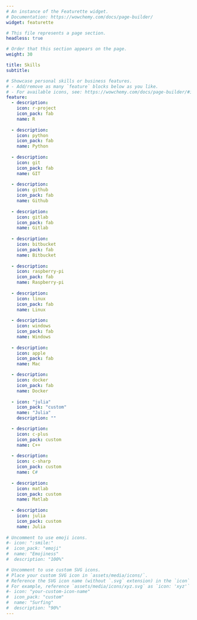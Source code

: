 ```yaml
---
# An instance of the Featurette widget.
# Documentation: https://wowchemy.com/docs/page-builder/
widget: featurette

# This file represents a page section.
headless: true

# Order that this section appears on the page.
weight: 30

title: Skills
subtitle:

# Showcase personal skills or business features.
# - Add/remove as many `feature` blocks below as you like.
# - For available icons, see: https://wowchemy.com/docs/page-builder/#icons
feature:
  - description:
    icon: r-project
    icon_pack: fab
    name: R
    
  - description:
    icon: python
    icon_pack: fab
    name: Python
    
  - description:
    icon: git
    icon_pack: fab
    name: GIT
    
  - description:
    icon: github
    icon_pack: fab
    name: Github
    
  - description:
    icon: gitlab
    icon_pack: fab
    name: Gitlab
        
  - description:
    icon: bitbucket
    icon_pack: fab
    name: Bitbucket
            
  - description:
    icon: raspberry-pi
    icon_pack: fab
    name: Raspberry-pi
            
  - description:
    icon: linux
    icon_pack: fab
    name: Linux
            
  - description:
    icon: windows
    icon_pack: fab
    name: Windows
                
  - description:
    icon: apple
    icon_pack: fab
    name: Mac

  - description:
    icon: docker
    icon_pack: fab
    name: Docker
    
  - icon: "julia"
    icon_pack: "custom"
    name: "Julia"
    description: ""

  - description:
    icon: c-plus
    icon_pack: custom
    name: C++
                
  - description:
    icon: c-sharp
    icon_pack: custom
    name: C#
                
  - description:
    icon: matlab
    icon_pack: custom
    name: Matlab
       
  - description:
    icon: julia
    icon_pack: custom
    name: Julia
    
# Uncomment to use emoji icons.
#- icon: ":smile:"
#  icon_pack: "emoji"
#  name: "Emojiness"
#  description: "100%"

# Uncomment to use custom SVG icons.
# Place your custom SVG icon in `assets/media/icons/`.
# Reference the SVG icon name (without `.svg` extension) in the `icon` field.
# For example, reference `assets/media/icons/xyz.svg` as `icon: 'xyz'`
#- icon: "your-custom-icon-name"
#  icon_pack: "custom"
#  name: "Surfing"
#  description: "90%"
---
```

